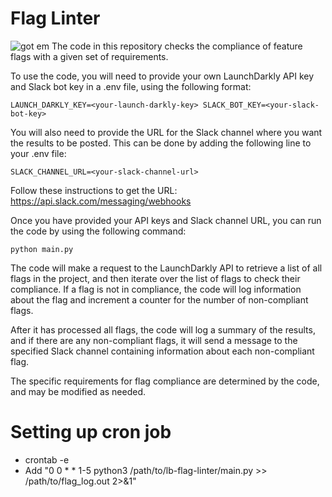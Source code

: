 # Flag Linter
![got em]([https://github.com/Labelbox/feature-flag-linter/blob/main/screenshot.png?raw=true)
The code in this repository checks the compliance of feature flags with a given set of requirements.

To use the code, you will need to provide your own LaunchDarkly API key and Slack bot key in a .env file, using the following format:
```
LAUNCH_DARKLY_KEY=<your-launch-darkly-key> SLACK_BOT_KEY=<your-slack-bot-key>
```

You will also need to provide the URL for the Slack channel where you want the results to be posted. This can be done by adding the following line to your .env file:
```
SLACK_CHANNEL_URL=<your-slack-channel-url>
```

Follow these instructions to get the URL: https://api.slack.com/messaging/webhooks

Once you have provided your API keys and Slack channel URL, you can run the code by using the following command:

```
python main.py
```

The code will make a request to the LaunchDarkly API to retrieve a list of all flags in the project, and then iterate over the list of flags to check their compliance. If a flag is not in compliance, the code will log information about the flag and increment a counter for the number of non-compliant flags.

After it has processed all flags, the code will log a summary of the results, and if there are any non-compliant flags, it will send a message to the specified Slack channel containing information about each non-compliant flag.

The specific requirements for flag compliance are determined by the code, and may be modified as needed.

# Setting up cron job
- crontab -e
- Add "0 0 * * 1-5 python3 /path/to/lb-flag-linter/main.py >> /path/to/flag_log.out 2>&1"

